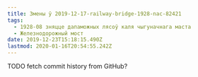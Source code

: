 ```yaml
---
title: Змены ў 2019-12-17-railway-bridge-1928-nac-82421
tags:
  - 1928-08 зняцце дапаможных лясоў каля чыгуначнага маста
  - Железнодорожный мост
date: 2019-12-23T15:18:15.490Z
lastmod: 2020-01-16T20:54:55.242Z
---
```


TODO fetch commit history from GitHub?

